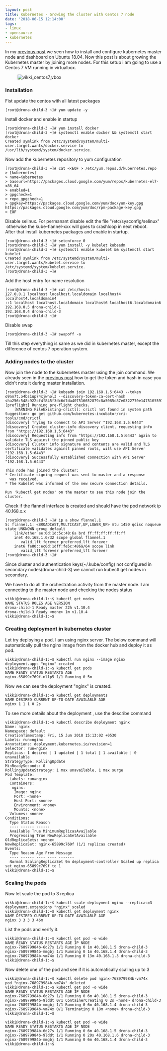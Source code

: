 ```yaml
---
layout: post
title: Kubernetes - Growing the cluster with Centos 7 node
date: '2018-06-15 12:14:00'
tags:
- linux
- opensource
- kubernetes
---
```


In my [previous post](/kubernetes-on-ubuntu-18-04-with-dashbaoard/#kubernetes-token-generation) we seen how to install and configure kubernetes master node and dashboard on Ubuntu 18.04. Now this post is about growing the Kubernetes master by joining more nodes. For this setup i am going to use a Centos 7 VM running in virtualbox.

<!--kg-card-begin: image--><figure class="kg-card kg-image-card"><img src="/content/images/2018/06/vikki_centos7_vbox.jpg" class="kg-image" alt="vikki_centos7_vbox"></figure><!--kg-card-end: image-->
### Installation

Fist update the centos with all latest packages

<!--kg-card-begin: code-->

    [root@drona-child-3 ~]# yum update -y

<!--kg-card-end: code-->

Install docker and enable in startup

<!--kg-card-begin: code-->

    [root@drona-child-3 ~]# yum install docker
    [root@drona-child-3 ~]# systemctl enable docker && systemctl start docker
    Created symlink from /etc/systemd/system/multi-user.target.wants/docker.service to /usr/lib/systemd/system/docker.service.

<!--kg-card-end: code-->

Now add the kubernetes repository to yum configuration

<!--kg-card-begin: code-->

    [root@drona-child-3 ~]# cat <<EOF > /etc/yum.repos.d/kubernetes.repo
    > [kubernetes]
    > name=Kubernetes
    > baseurl=https://packages.cloud.google.com/yum/repos/kubernetes-el7-x86_64
    > enabled=1
    > gpgcheck=1
    > repo_gpgcheck=1
    > gpgkey=https://packages.cloud.google.com/yum/doc/yum-key.gpg https://packages.cloud.google.com/yum/doc/rpm-package-key.gpg
    > EOF

<!--kg-card-end: code-->

Disable selinux. For permanant disable edit the file "/etc/sysconfig/selinux" &nbsp;otherwise the kube-flannel-xxx will goes to crashloop in next reboot.  
After that install kubernetes packages and enable in startup.

<!--kg-card-begin: code-->

    [root@drona-child-3 ~]# setenforce 0
    [root@drona-child-3 ~]# yum install -y kubelet kubeadm 
    [root@drona-child-3 ~]# systemctl enable kubelet && systemctl start kubelet
    Created symlink from /etc/systemd/system/multi-user.target.wants/kubelet.service to /etc/systemd/system/kubelet.service.
    [root@drona-child-3 ~]# 

<!--kg-card-end: code-->

Add the host entry for name resolution

<!--kg-card-begin: code-->

    [root@drona-child-3 ~]# cat /etc/hosts
    127.0.0.1 localhost localhost.localdomain localhost4 localhost4.localdomain4
    ::1 localhost localhost.localdomain localhost6 localhost6.localdomain6
    192.168.0.5 drona-child-1
    192.168.0.4 drona-child-3
    [root@drona-child-3 ~]# 

<!--kg-card-end: code-->

Disable swap

<!--kg-card-begin: code-->

    [root@drona-child-3 ~]# swapoff -a

<!--kg-card-end: code-->

Till this step everything is same as we did in kubernetes master, except the difference of centos 7 operation system.

### Adding nodes to the cluster

Now join the node to the kubernetes master using the join command. We already seen in the [previous post](/kubernetes-on-ubuntu-18-04-with-dashbaoard/#kubernetes-token-generation) how to get the token and hash in case you didn't note it during master installation.

<!--kg-card-begin: code-->

    [root@drona-child-3 ~]# kubeadm join 192.168.1.5:6443 --token o9an7t.o4bs1up74xjwnol3 --discovery-token-ca-cert-hash sha256:548c922cf4f845f3dc6d7da407516652879c8a5085c87e0322770e1475105591
    [preflight] Running pre-flight checks.
    	[WARNING FileExisting-crictl]: crictl not found in system path
    Suggestion: go get github.com/kubernetes-incubator/cri-tools/cmd/crictl
    [discovery] Trying to connect to API Server "192.168.1.5:6443"
    [discovery] Created cluster-info discovery client, requesting info from "https://192.168.1.5:6443"
    [discovery] Requesting info from "https://192.168.1.5:6443" again to validate TLS against the pinned public key
    [discovery] Cluster info signature and contents are valid and TLS certificate validates against pinned roots, will use API Server "192.168.1.5:6443"
    [discovery] Successfully established connection with API Server "192.168.1.5:6443"
    
    This node has joined the cluster:
    * Certificate signing request was sent to master and a response
      was received.
    * The Kubelet was informed of the new secure connection details.
    
    Run 'kubectl get nodes' on the master to see this node join the cluster.

<!--kg-card-end: code-->

Check if the flannel interface is created and should have the pod network ip 40.168.x.x

<!--kg-card-begin: code-->

    [root@drona-child-3 ~]# ip a show flannel.1
    5: flannel.1: <BROADCAST,MULTICAST,UP,LOWER_UP> mtu 1450 qdisc noqueue state UNKNOWN group default 
        link/ether ee:0d:1d:5c:48:6a brd ff:ff:ff:ff:ff:ff
        inet 40.168.1.0/32 scope global flannel.1
           valid_lft forever preferred_lft forever
        inet6 fe80::ec0d:1dff:fe5c:486a/64 scope link 
           valid_lft forever preferred_lft forever
    [root@drona-child-3 ~]# 

<!--kg-card-end: code-->

Since cluster and authentication keys(~/.kube/config) not configured in secondary nodes(drona-child-3) we cannot run kubectl get nodes in secondary.

We have to do all the orchestration activity from the master node. I am connecting to the master node and checking the nodes status

<!--kg-card-begin: code-->

    vikki@drona-child-1:~$ kubectl get nodes
    NAME STATUS ROLES AGE VERSION
    drona-child-1 Ready master 22h v1.10.4
    drona-child-3 Ready <none> 1m v1.10.4
    vikki@drona-child-1:~$ 

<!--kg-card-end: code-->
### Creating deployment in kubernetes cluster

Let try deploying a pod. I am using nginx server. The below command will automatically pull the nginx image from the docker hub and deploy it as pod.

<!--kg-card-begin: code-->

    vikki@drona-child-1:~$ kubectl run nginx --image nginx
    deployment.apps "nginx" created
    vikki@drona-child-1:~$ kubectl get pods
    NAME READY STATUS RESTARTS AGE
    nginx-65899c769f-nllp5 1/1 Running 0 5m

<!--kg-card-end: code-->

Now we can see the deployment "nginx" is created.

<!--kg-card-begin: code-->

    vikki@drona-child-1:~$ kubectl get deployments
    NAME DESIRED CURRENT UP-TO-DATE AVAILABLE AGE
    nginx 1 1 1 0 2s

<!--kg-card-end: code-->

To see more details about the deployment , use the describe command

<!--kg-card-begin: code-->

    vikki@drona-child-1:~$ kubectl describe deployment nginx 
    Name: nginx
    Namespace: default
    CreationTimestamp: Fri, 15 Jun 2018 15:13:02 +0530
    Labels: run=nginx
    Annotations: deployment.kubernetes.io/revision=1
    Selector: run=nginx
    Replicas: 1 desired | 1 updated | 1 total | 1 available | 0 unavailable
    StrategyType: RollingUpdate
    MinReadySeconds: 0
    RollingUpdateStrategy: 1 max unavailable, 1 max surge
    Pod Template:
      Labels: run=nginx
      Containers:
       nginx:
        Image: nginx
        Port: <none>
        Host Port: <none>
        Environment: <none>
        Mounts: <none>
      Volumes: <none>
    Conditions:
      Type Status Reason
      ---- ------ ------
      Available True MinimumReplicasAvailable
      Progressing True NewReplicaSetAvailable
    OldReplicaSets: <none>
    NewReplicaSet: nginx-65899c769f (1/1 replicas created)
    Events:
      Type Reason Age From Message
      ---- ------ ---- ---- -------
      Normal ScalingReplicaSet 9m deployment-controller Scaled up replica set nginx-65899c769f to 1
    vikki@drona-child-1:~$ 

<!--kg-card-end: code-->
### Scaling the pods

Now let scale the pod to 3 replica

<!--kg-card-begin: code-->

    vikki@drona-child-1:~$ kubectl scale deployment nginx --replicas=3
    deployment.extensions "nginx" scaled
    vikki@drona-child-1:~$ kubectl get deployment nginx 
    NAME DESIRED CURRENT UP-TO-DATE AVAILABLE AGE
    nginx 3 3 3 3 46m

<!--kg-card-end: code-->

List the pods and verify it.

<!--kg-card-begin: code-->

    vikki@drona-child-1:~$ kubectl get pod -o wide
    NAME READY STATUS RESTARTS AGE IP NODE
    nginx-768979984b-6d27s 1/1 Running 0 1m 40.168.1.5 drona-child-3
    nginx-768979984b-mmgbj 1/1 Running 0 1m 40.168.1.4 drona-child-3
    nginx-768979984b-vm74x 1/1 Running 0 13m 40.168.1.3 drona-child-3
    vikki@drona-child-1:~$ 
    

<!--kg-card-end: code-->

Now delete one of the pod and see if it is automatically scaling up to 3

<!--kg-card-begin: code-->

    vikki@drona-child-1:~$ kubectl delete pod nginx-768979984b-vm74x 
    pod "nginx-768979984b-vm74x" deleted
    vikki@drona-child-1:~$ kubectl get pod -o wide
    NAME READY STATUS RESTARTS AGE IP NODE
    nginx-768979984b-6d27s 1/1 Running 0 6m 40.168.1.5 drona-child-3
    nginx-768979984b-9lddt 0/1 ContainerCreating 0 2s <none> drona-child-3
    nginx-768979984b-mmgbj 1/1 Running 0 6m 40.168.1.4 drona-child-3
    nginx-768979984b-vm74x 0/1 Terminating 0 18m <none> drona-child-3
    vikki@drona-child-1:~$ 

<!--kg-card-end: code--><!--kg-card-begin: code-->

    vikki@drona-child-1:~$ kubectl get pod -o wide
    NAME READY STATUS RESTARTS AGE IP NODE
    nginx-768979984b-6d27s 1/1 Running 0 6m 40.168.1.5 drona-child-3
    nginx-768979984b-9lddt 1/1 Running 0 20s 40.168.1.6 drona-child-3
    nginx-768979984b-mmgbj 1/1 Running 0 6m 40.168.1.4 drona-child-3
    vikki@drona-child-1:~$ 

<!--kg-card-end: code-->